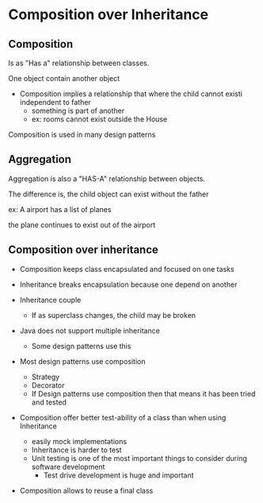 # Composition over Inheritance

## Composition

Is as "Has a" relationship between classes.

One object contain another object

- Composition implies a relationship that where the child cannot existi independent to father
  - something is part of another
  - ex: rooms cannot exist outside the House

Composition is used in many design patterns

## Aggregation

Aggregation is also a "HAS-A" relationship between objects.

The difference is, the child object can exist without the father

ex: A airport has a list of planes

the plane continues to exist out of the airport

## Composition over inheritance

- Composition keeps class encapsulated and focused on one tasks
- Inheritance breaks encapsulation because one depend on another
- Inheritance couple
  - If as superclass changes, the child may be broken

- Java does not support multiple inheritance
  - Some design patterns use this

- Most design patterns use composition
  - Strategy
  - Decorator
  - If Design patterns use composition then that means it has been tried and tested

- Composition offer better test-ability of a class than when using Inheritance
  - easily mock implementations
  - Inheritance is harder to test
  - Unit testing is one of the most important things to consider during software development
    - Test drive development is huge and important
- Composition allows to reuse a final class
